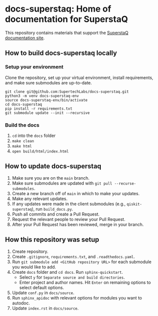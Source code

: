 docs-superstaq: Home of documentation for SuperstaQ
===================================================
This repository contains materials that support the [SuperstaQ documentation site](https://docs-superstaq.readthedocs.io/).

## How to build docs-superstaq locally
### Setup your environment

Clone the repository, set up your virtual environment, install requirements, and make sure submodules are up-to-date.

    git clone git@github.com:SupertechLabs/docs-superstaq.git
    python3 -m venv docs-superstaq-env
    source docs-superstaq-env/bin/activate
    cd docs-superstaq
    pip install -r requirements.txt
    git submodule update --init --recursive

### Build the docs
1. `cd` into the `docs` folder
0. `make clean`
0. `make html`
0. `open build/html/index.html`

## How to update docs-superstaq
1. Make sure you are on the `main` branch.
0. Make sure submodules are updated with `git pull --recurse-submodules`.
0. Create a new branch off of `main` in which to make your updates.
0. Make any relevant updates.
0. If any updates were made in the client submodules (e.g., `qiskit-superstaq`), run `build_docs.py`.
0. Push all commits and create a Pull Request.
0. Request the relevant people to review your Pull Request.
0. After your Pull Request has been reviewed, merge in your branch.

## How this repository was setup
1. Create repository.
0. Create `.gitignore`, `requirements.txt`, and `.readthedocs.yaml`.
0. Run `git submodule add <GitHub repository URL>` for each submodule you would like to add.
0. Create `docs` folder and `cd docs`. Run `sphinx-quickstart`.
    - Select `y` for `Separate source and build directories`.
    - Enter project and author names. Hit `Enter` on remaining options to select default options.
0. Update `conf.py` in `docs/source`.
0. Run `sphinx_apidoc` with relevant options for modules you want to autodoc.
0. Update `index.rst` in `docs/source`.
